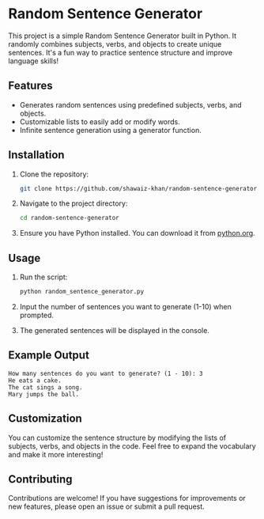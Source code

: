 # Random Sentence Generator

This project is a simple Random Sentence Generator built in Python. It randomly combines subjects, verbs, and objects to create unique sentences. It's a fun way to practice sentence structure and improve language skills!

## Features

- Generates random sentences using predefined subjects, verbs, and objects.
- Customizable lists to easily add or modify words.
- Infinite sentence generation using a generator function.

## Installation

1. Clone the repository:

   ```bash
   git clone https://github.com/shawaiz-khan/random-sentence-generator.git
   ```

2. Navigate to the project directory:

   ```bash
   cd random-sentence-generator
   ```

3. Ensure you have Python installed. You can download it from [python.org](https://www.python.org/downloads/).

## Usage

1. Run the script:

   ```bash
   python random_sentence_generator.py
   ```

2. Input the number of sentences you want to generate (1-10) when prompted.

3. The generated sentences will be displayed in the console.

## Example Output

```
How many sentences do you want to generate? (1 - 10): 3
He eats a cake.
The cat sings a song.
Mary jumps the ball.
```

## Customization

You can customize the sentence structure by modifying the lists of subjects, verbs, and objects in the code. Feel free to expand the vocabulary and make it more interesting!

## Contributing

Contributions are welcome! If you have suggestions for improvements or new features, please open an issue or submit a pull request.